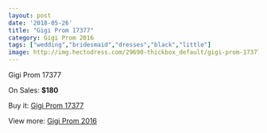 ```yaml
---
layout: post
date: '2018-05-26'
title: "Gigi Prom 17377"
category: Gigi Prom 2016
tags: ["wedding","bridesmaid","dresses","black","little"]
image: http://img.hectodress.com/29690-thickbox_default/gigi-prom-17377.jpg
---
```

Gigi Prom 17377

On Sales: **$180**
<a href="https://www.hectodress.com/gigi-prom-2013/13731-gigi-prom-17377.html"><amp-img layout="responsive" width="600" height="600" src="//img.hectodress.com/29690-thickbox_default/gigi-prom-17377.jpg" alt="Gigi Prom 17377 0" /></a>
<a href="https://www.hectodress.com/gigi-prom-2013/13731-gigi-prom-17377.html"><amp-img layout="responsive" width="600" height="600" src="//img.hectodress.com/29692-thickbox_default/gigi-prom-17377.jpg" alt="Gigi Prom 17377 1" /></a>
<a href="https://www.hectodress.com/gigi-prom-2013/13731-gigi-prom-17377.html"><amp-img layout="responsive" width="600" height="600" src="//img.hectodress.com/29691-thickbox_default/gigi-prom-17377.jpg" alt="Gigi Prom 17377 2" /></a>

Buy it: [Gigi Prom 17377](https://www.hectodress.com/gigi-prom-2013/13731-gigi-prom-17377.html "Gigi Prom 17377")

View more: [Gigi Prom 2016](https://www.hectodress.com/224-gigi-prom-2013 "Gigi Prom 2016")